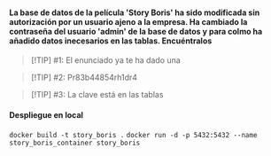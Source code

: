 <h4>
La base de datos de la película 'Story Boris' 
ha sido modificada sin autorización por un usuario
ajeno a la empresa. Ha cambiado la contraseña del usuario
'admin' de la base de datos y para colmo ha añadido datos inecesarios
en las tablas. Encuéntralos</h4>

> [!TIP] #1: El enunciado ya te ha dado una
  
> [!TIP] #2: Pr83b44854rh1dr4

> [!TIP] #3: La clave está en las tablas


#### Despliegue en local
`docker build -t story_boris .`
`docker run -d -p 5432:5432 --name story_boris_container story_boris`
